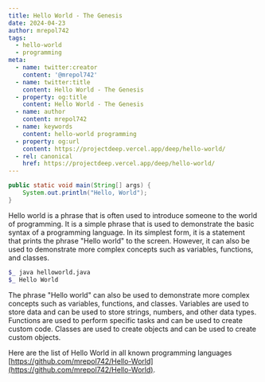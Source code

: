 ```yaml
---
title: Hello World - The Genesis
date: 2024-04-23
author: mrepol742
tags:
  - hello-world
  - programming
meta:
  - name: twitter:creator
    content: '@mrepol742'
  - name: twitter:title
    content: Hello World - The Genesis
  - property: og:title
    content: Hello World - The Genesis
  - name: author
    content: mrepol742
  - name: keywords
    content: hello-world programming
  - property: og:url
    content: https://projectdeep.vercel.app/deep/hello-world/
  - rel: canonical
    href: https://projectdeep.vercel.app/deep/hello-world/
---
```


```java
public static void main(String[] args) {
    System.out.println("Hello, World");
}
```
Hello world is a phrase that is often used to introduce someone to the world of programming. It is a
        simple phrase that is used to demonstrate the basic syntax of a programming language. In its
        simplest form, it is a statement that prints the phrase "Hello world" to the screen. However, it can
        also be used to demonstrate more complex concepts such as variables, functions, and classes.
        
```sh
$_ java helloworld.java
$_ Hello World
```
        
        
The phrase "Hello
        world" can also be used to demonstrate more complex concepts such as variables, functions, and
        classes. Variables are used to store data and can be used to store strings, numbers, and other data
        types. Functions are used to perform specific tasks and can be used to create custom code. Classes
        are used to create objects and can be used to create custom objects. 

Here are the list of Hello World in all known programming languages [https://github.com/mrepol742/Hello-World](https://github.com/mrepol742/Hello-World).